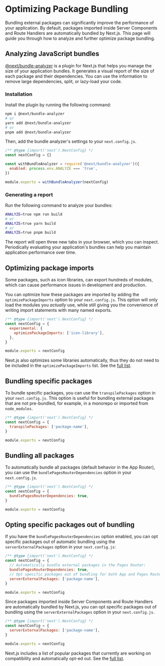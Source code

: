 # Optimizing Package Bundling

Bundling external packages can significantly improve the performance of your application. By default, packages imported inside Server Components and Route Handlers are automatically bundled by Next.js. This page will guide you through how to analyze and further optimize package bundling.

## Analyzing JavaScript bundles

[@next/bundle-analyzer](https://www.npmjs.com/package/@next/bundle-analyzer) is a plugin for Next.js that helps you manage the size of your application bundles. It generates a visual report of the size of each package and their dependencies. You can use the information to remove large dependencies, split, or lazy-load your code.

### Installation

Install the plugin by running the following command:

```bash
npm i @next/bundle-analyzer
# or
yarn add @next/bundle-analyzer
# or
pnpm add @next/bundle-analyzer
```

Then, add the bundle analyzer's settings to your `next.config.js`.

```js filename="next.config.js"
/** @type {import('next').NextConfig} */
const nextConfig = {}

const withBundleAnalyzer = require('@next/bundle-analyzer')({
  enabled: process.env.ANALYZE === 'true',
})

module.exports = withBundleAnalyzer(nextConfig)
```

### Generating a report

Run the following command to analyze your bundles:

```bash
ANALYZE=true npm run build
# or
ANALYZE=true yarn build
# or
ANALYZE=true pnpm build
```

The report will open three new tabs in your browser, which you can inspect. Periodically evaluating your application's bundles can help you maintain application performance over time.

## Optimizing package imports

Some packages, such as icon libraries, can export hundreds of modules, which can cause performance issues in development and production.

You can optimize how these packages are imported by adding the `optimizePackageImports` option to your `next.config.js`. This option will only load the modules you _actually_ use, while still giving you the convenience of writing import statements with many named exports.

```js filename="next.config.js"
/** @type {import('next').NextConfig} */
const nextConfig = {
  experimental: {
    optimizePackageImports: ['icon-library'],
  },
}

module.exports = nextConfig
```

Next.js also optimizes some libraries automatically, thus they do not need to be included in the `optimizePackageImports` list. See the [full list](https://nextjs.org/docs/app/api-reference/next-config-js/optimizePackageImports).

## Bundling specific packages

To bundle specific packages, you can use the `transpilePackages` option in your `next.config.js`. This option is useful for bundling external packages that are not pre-bundled, for example, in a monorepo or imported from `node_modules`.

```js filename="next.config.js"
/** @type {import('next').NextConfig} */
const nextConfig = {
  transpilePackages: ['package-name'],
}

module.exports = nextConfig
```

## Bundling all packages

To automatically bundle all packages (default behavior in the App Router), you can use the `bundlePagesRouterDependencies` option in your `next.config.js`.

```js filename="next.config.js"
/** @type {import('next').NextConfig} */
const nextConfig = {
  bundlePagesRouterDependencies: true,
}

module.exports = nextConfig
```

## Opting specific packages out of bundling

If you have the `bundlePagesRouterDependencies` option enabled, you can opt specific packages out of automatic bundling using the `serverExternalPackages` option in your `next.config.js`:

```js filename="next.config.js"
/** @type {import('next').NextConfig} */
const nextConfig = {
  // Automatically bundle external packages in the Pages Router:
  bundlePagesRouterDependencies: true,
  // Opt specific packages out of bundling for both App and Pages Router:
  serverExternalPackages: ['package-name'],
}

module.exports = nextConfig
```

Since packages imported inside Server Components and Route Handlers are automatically bundled by Next.js, you can opt specific packages out of bundling using the `serverExternalPackages` option in your `next.config.js`.

```js filename="next.config.js"
/** @type {import('next').NextConfig} */
const nextConfig = {
  serverExternalPackages: ['package-name'],
}

module.exports = nextConfig
```

Next.js includes a list of popular packages that currently are working on compatibility and automatically opt-ed out. See the [full list](https://nextjs.org/docs/app/api-reference/next-config-js/serverExternalPackages).